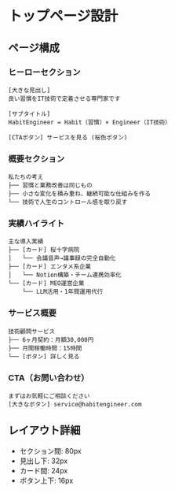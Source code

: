 # トップページ設計

## ページ構成

### ヒーローセクション
```
[大きな見出し]
良い習慣をIT技術で定着させる専門家です

[サブタイトル]
HabitEngineer = Habit（習慣）× Engineer（IT技術）

[CTAボタン] サービスを見る (桜色ボタン)
```

### 概要セクション
```
私たちの考え
├── 習慣と業務改善は同じもの
├── 小さな変化を積み重ね、継続可能な仕組みを作る
└── 技術で人生のコントロール感を取り戻す
```

### 実績ハイライト
```
主な導入実績
├── [カード] 桜十字病院
│   └── 会議音声→議事録の完全自動化
├── [カード] エンタメ系企業  
│   └── Notion構築・チーム連携効率化
└── [カード] MEO運営企業
    └── LLM活用・1年間運用代行
```

### サービス概要
```
技術顧問サービス
├── 6ヶ月契約：月額30,000円
├── 月間稼働時間：15時間
└── [ボタン] 詳しく見る
```

### CTA（お問い合わせ）
```
まずはお気軽にご相談ください
[大きなボタン] service@habitengineer.com
```

## レイアウト詳細
- セクション間: 80px
- 見出し下: 32px
- カード間: 24px
- ボタン上下: 16px
